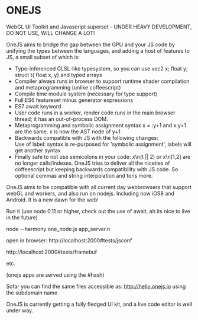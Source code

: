 ONEJS
=====

WebGL UI Toolkit and Javascript superset - UNDER HEAVY DEVELOPMENT, DO NOT USE, WILL CHANGE A LOT!

OneJS aims to bridge the gap between the GPU and your JS code by unifying the types between the languages, and adding a host of features to JS, a small subset of which is:

- Type-inferenced GLSL-like typesystem, so you can use vec2 x; float y; struct t{ float x, y} and typed arrays
- Compiler always runs in browser to support runtime shader compilation and metaprogramming (unlike coffeescript)
- Compile time module system (necessary for type support)
- Full ES6 featureset minus generator expressions
- ES7 await keyword
- User code runs in a worker, render code runs in the main browser thread; it has an out-of-process DOM. 
- Metaprogramming and symbolic assignment syntax x = :y+1 and x:y+1 are the same. x is now the AST node of y+1
- Backwards compatible with JS with the following changes:  
  Use of label: syntax is re-purposed for 'symbolic assignment', labels will get another syntax
- Finally safe to not use semicolons in your code: x\n(t || 2) or x\n[1,2] are no longer calls/indexes. OneJS tries to deliver all the niceties of coffeescript but keeping backwards compatibility with JS code. So optional commas and string interpolation and tons more.

OneJS aims to be compatible with all current day webbrowsers that support webGL and workers, and also run on nodejs.
Including now iOS8 and Android. It is a new dawn for the web!

Run it (use node 0.11 or higher, check out the use of await, ah its nice to live in the future)

node --harmony one_node.js app_server.n

open in browser:
http://localhost:2000#tests/jsconf

http://localhost:2000#tests/framebuf

etc.

(onejs apps are served using the #hash)

Sofar you can find the same files accessible as: http://hello.onejs.io using the subdomain name

OneJS is currently getting a fully fledged UI kit, and a live code editor is well under way.

